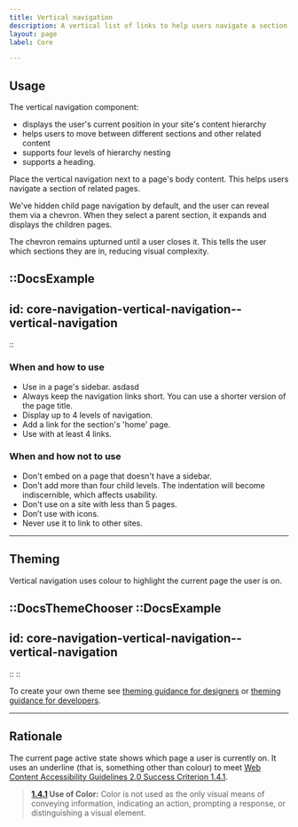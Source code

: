 ```yaml
---
title: Vertical navigation
description: A vertical list of links to help users navigate a section of related pages.
layout: page
label: Core

---
```


## Usage
The vertical navigation component:
- displays the user's current position in your site's content hierarchy
- helps users to move between different sections and other related content
- supports four levels of hierarchy nesting 
-   supports a heading. 

Place the vertical navigation next to a page's body content. This helps users navigate a section of related pages.

We've hidden child page navigation by default, and the user can reveal them via a chevron. When they select a parent section, it expands and displays the children pages. 

The chevron remains upturned until a user closes it. This tells the user which sections they are in, reducing visual complexity.

::DocsExample
---
id: core-navigation-vertical-navigation--vertical-navigation
---
::

### When and how to use
- Use in a page's sidebar. asdasd
- Always keep the navigation links short. You can use a shorter version of the page title.
- Display up to 4 levels of navigation.
- Add a link for the section's 'home' page.
- Use with at least 4 links.

### When and how not to use
- Don't embed on a page that doesn't have a sidebar.
- Don't add more than four child levels. The indentation will become indiscernible, which affects usability.
- Don't use on a site with less than 5 pages.
- Don’t use with icons.
- Never use it to link to other sites.

---

## Theming
Vertical navigation uses colour to highlight the current page the user is on. 

::DocsThemeChooser
  ::DocsExample
  ---
  id: core-navigation-vertical-navigation--vertical-navigation
  ---
  ::
::

To create your own theme see [theming guidance for designers]() or [theming guidance for developers]().

---

## Rationale
The current page active state shows which page a user is currently on. It uses an underline (that is, something other than colour) to meet [Web Content Accessibility Guidelines 2.0 Success Criterion 1.4.1](https://www.w3.org/TR/UNDERSTANDING-WCAG20/visual-audio-contrast-without-color.html).

> **[1.4.1](https://www.w3.org/TR/2008/REC-WCAG20-20081211/#visual-audio-contrast-without-color) Use of Color:** Color is not used as the only visual means of conveying information, indicating an action, prompting a response, or distinguishing a visual element.


